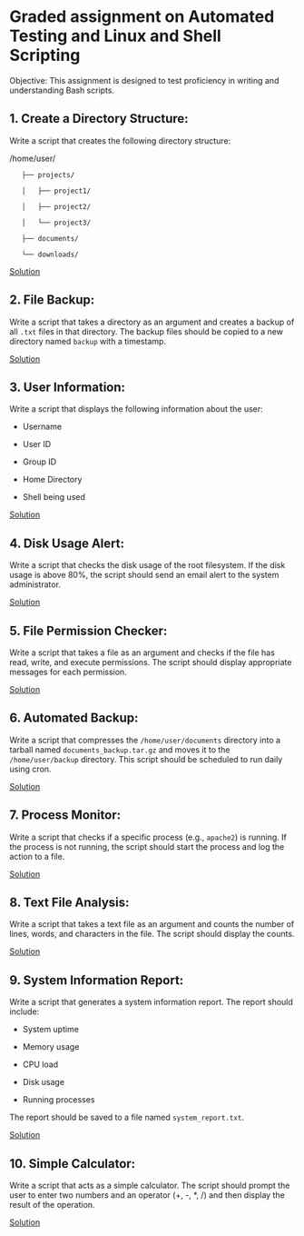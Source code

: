 # Graded assignment on Automated Testing and Linux and Shell Scripting

Objective: This assignment is designed to test proficiency in writing and understanding Bash scripts.

## 1. Create a Directory Structure:

Write a script that creates the following directory structure:

   /home/user/

       ├── projects/

       │   ├── project1/

       │   ├── project2/

       │   └── project3/

       ├── documents/

       └── downloads/
[Solution]()


## 2. File Backup:

Write a script that takes a directory as an argument and creates a backup of all `.txt` files in that directory. The backup files should be copied to a new directory named `backup` with a timestamp.

[Solution]()


## 3. User Information:

Write a script that displays the following information about the user:

   - Username

   - User ID

   - Group ID

   - Home Directory

   - Shell being used
     
[Solution]()


## 4. Disk Usage Alert:

Write a script that checks the disk usage of the root filesystem. If the disk usage is above 80%, the script should send an email alert to the system administrator.

[Solution]()


## 5. File Permission Checker:

Write a script that takes a file as an argument and checks if the file has read, write, and execute permissions. The script should display appropriate messages for each permission.

[Solution]()


## 6. Automated Backup:

Write a script that compresses the `/home/user/documents` directory into a tarball named `documents_backup.tar.gz` and moves it to the `/home/user/backup` directory. This script should be scheduled to run daily using cron.

[Solution]()


## 7. Process Monitor:

Write a script that checks if a specific process (e.g., `apache2`) is running. If the process is not running, the script should start the process and log the action to a file.

[Solution]()


## 8. Text File Analysis:

Write a script that takes a text file as an argument and counts the number of lines, words, and characters in the file. The script should display the counts.

[Solution]()


## 9. System Information Report:

Write a script that generates a system information report. The report should include:

   - System uptime

   - Memory usage

   - CPU load

   - Disk usage

   - Running processes

The report should be saved to a file named `system_report.txt`.

[Solution]()


## 10. Simple Calculator:

Write a script that acts as a simple calculator. The script should prompt the user to enter two numbers and an operator (+, -, *, /) and then display the result of the operation.

[Solution]()
